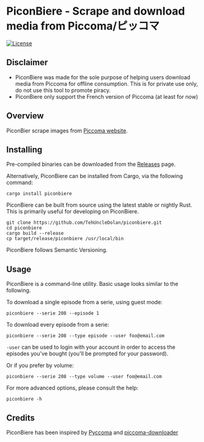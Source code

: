 # PiconBiere - Scrape and download media from Piccoma/ピッコマ

[![License](https://img.shields.io/badge/License-BSD%203--Clause-blue.svg)](https://opensource.org/licenses/BSD-3-Clause)

## Disclaimer

- PiconBiere was made for the sole purpose of helping users download media from Piccoma for offline consumption. This is for private use only, do not use this tool to promote piracy.
- PiconBiere only support the French version of Piccoma (at least for now)

## Overview

PiconBier scrape images from [Piccoma website](https://piccoma.com/fr).

## Installing

Pre-compiled binaries can be downloaded from the
[Releases](https://github.com/TehUncleDolan/piconbiere/releases/) page.

Alternatively, PiconBiere can be installed from Cargo, via the following command:

```
cargo install piconbiere
```

PiconBiere can be built from source using the latest stable or nightly Rust.
This is primarily useful for developing on PiconBiere.

```
git clone https://github.com/TehUncleDolan/piconbiere.git
cd piconbiere
cargo build --release
cp target/release/piconbiere /usr/local/bin
```

PiconBiere follows Semantic Versioning.

## Usage

PiconBiere is a command-line utility. Basic usage looks similar to the
following.

To download a single episode from a serie, using guest mode:

```text
piconbiere --serie 208 --episode 1
```

To download every episode from a serie:

```text
piconbiere --serie 208 --type episode --user foo@email.com
```

`-user` can be used to login with your account in order to access the episodes
you've bought (you'll be prompted for your password).

Or if you prefer by volume:

```text
piconbiere --serie 208 --type volume --user foo@email.com
```

For more advanced options, please consult the help:

```text
piconbiere -h
```

## Credits

PiconBiere has been inspired by [Pyccoma](https://github.com/catsital/pyccoma)
and [piccoma-downloader](https://github.com/Elastic1/piccoma-downloader)
